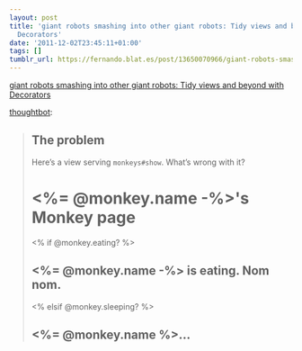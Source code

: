 ```yaml
---
layout: post
title: 'giant robots smashing into other giant robots: Tidy views and beyond with
  Decorators'
date: '2011-12-02T23:45:11+01:00'
tags: []
tumblr_url: https://fernando.blat.es/post/13650070966/giant-robots-smashing-into-other-giant-robots
---
```

[giant robots smashing into other giant robots: Tidy views and beyond with Decorators](http://robots.thoughtbot.com/post/13641910701/tidy-views-and-beyond-with-decorators)  

[thoughtbot](http://robots.thoughtbot.com/post/13641910701/tidy-views-and-beyond-with-decorators):

> ## The problem
> 
> Here’s a view serving `monkeys#show`. What’s wrong with it?
> 
> <h1><%= @monkey.name -%>'s Monkey page</h1>
> <% if @monkey.eating? %> <div class="eating"> <h2><%= @monkey.name -%> is eating. Nom nom.</h2> </div>
> <% elsif @monkey.sleeping? %> <div class="sleeping"> <h2><%= @monkey.name %>...
